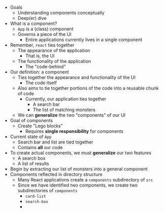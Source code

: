 - Goals
	- Understanding components conceptually
	- Deep(er) dive
- What is a component?
	- `App` is a (class) component
	- Governs a piece of the UI
		- Entire applications currently lives in a single component
- Remember, `react` ties together
	- The appearance of the application
		- That is, the UI
	- The functionality of the application
		- The "code-behind"
- Our definition: a component
	- Ties together the appearance and functionality of the UI
		- The code itself
	- Also aims to tie together portions of the code into a reusable chunk of code
		- Currently, our application ties together
			- A search bar
			- The list of matching monsters
	- We can **generalize** the two "components" of our UI
- Goal of components
	- Create "Lego blocks"
		- Requires **single responsibility** for components
- Current state of `App`
	- Search bar and list are tied together
	- Contains **all** our code
- To create actual components, we must **generalize** our two features
	- A search box
	- A list of results
- Begin by extracting our list of monsters into a general component
- Components reflected in directory structure
	- Many React applications create a `components` subdirectory of `src`
	- Since we have identified two components, we create two subdirectories of `components`
		- `card-list`
		- `search-box`
		- 